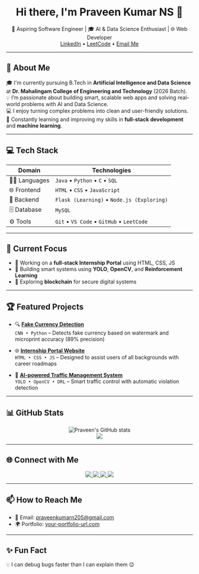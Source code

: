 <h1 align="center">Hi there, I'm Praveen Kumar NS 👋</h1>

<p align="center">
  🚀 Aspiring Software Engineer | 🎓 AI & Data Science Enthusiast | 🌐 Web Developer<br>
  <a href="https://www.linkedin.com/in/praveenkumar-ns-73870b266">LinkedIn</a> • 
  <a href="https://leetcode.com/u/NSPRAVEENKUMAR">LeetCode</a> • 
  <a href="mailto:praveenkumarn205@gmail.com">Email Me</a>
</p>

---

## 🚀 About Me

🎓 I'm currently pursuing B.Tech in **Artificial Intelligence and Data Science** at **Dr. Mahalingam College of Engineering and Technology** (2026 Batch).  
💡 I’m passionate about building smart, scalable web apps and solving real-world problems with AI and Data Science.  
💻 I enjoy turning complex problems into clean and user-friendly solutions.  
🌱 Constantly learning and improving my skills in **full-stack development** and **machine learning**.

---

## 💻 Tech Stack

<div align="center">

| Domain      | Technologies                                                                 |
|-------------|------------------------------------------------------------------------------|
| 👨‍💻 Languages | `Java` • `Python` • `C` • `SQL`                                              |
| 🌐 Frontend  | `HTML` • `CSS` • `JavaScript`                                                |
| 🧠 Backend   | `Flask (Learning)` • `Node.js (Exploring)`                                   |
| 🗄️ Database  | `MySQL`                                                                      |
| ⚙️ Tools     | `Git` • `VS Code` • `GitHub` • `LeetCode`                                     |

</div>

---

## 🎯 Current Focus

- 🚧 Working on a **full-stack Internship Portal** using HTML, CSS, JS
- 🤖 Building smart systems using **YOLO**, **OpenCV**, and **Reinforcement Learning**
- 🔗 Exploring **blockchain** for secure digital systems

---

## 🏆 Featured Projects

- 🔍 [**Fake Currency Detection**](#)  
  `CNN • Python` – Detects fake currency based on watermark and microprint accuracy (89% precision)

- 🌐 [**Internship Portal Website**](#https://nspraveenkumar.github.io/internship-portal/)  
  `HTML • CSS • JS` – Designed to assist users of all backgrounds with career roadmaps

- 🚦 [**AI-powered Traffic Management System**](#)  
  `YOLO • OpenCV • DRL` – Smart traffic control with automatic violation detection

---

## 📊 GitHub Stats

<p align="center">
  <img src="https://github-readme-stats.vercel.app/api?username=NSPRAVEENKUMAR&show_icons=true&theme=radical" alt="Praveen's GitHub stats" />
  <br />
  <img src="https://github-readme-streak-stats.herokuapp.com/?user=NSPRAVEENKUMAR&theme=radical" />
</p>

---

## 🌐 Connect with Me

<p align="center">
  <a href="https://www.linkedin.com/in/praveenkumar-ns-73870b266">
    <img src="https://img.shields.io/badge/LinkedIn-0077B5?style=for-the-badge&logo=linkedin&logoColor=white"/>
  </a>
  <a href="https://leetcode.com/u/NSPRAVEENKUMAR">
    <img src="https://img.shields.io/badge/LeetCode-FFA116?style=for-the-badge&logo=leetcode&logoColor=white"/>
  </a>
  <a href="mailto:praveenkumarn205@gmail.com">
    <img src="https://img.shields.io/badge/Gmail-D14836?style=for-the-badge&logo=gmail&logoColor=white"/>
  </a>
  <a href="https://your-portfolio-url.com">
    <img src="https://img.shields.io/badge/Portfolio-FF5722?style=for-the-badge&logo=google-chrome&logoColor=white"/>
  </a>
</p>

---

## 📫 How to Reach Me

- 📧 Email: [praveenkumarn205@gmail.com](mailto:praveenkumarn205@gmail.com)  
- 🌍 Portfolio: [your-portfolio-url.com](https://your-portfolio-url.com)

---

## ✨ Fun Fact
💡 I can debug bugs faster than I can explain them 😉  
